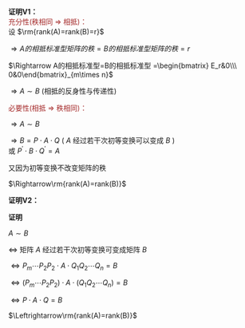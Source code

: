 **证明V1：**  
<font color=brown>充分性(秩相同 $\Rightarrow$ 相抵)：</font>  
设 $\rm{rank(A)=rank(B)=r}$   
  
 $\Rightarrow A的相抵标准型矩阵的秩  
=B的相抵标准型矩阵的秩=r$   
  
 $\Rightarrow A的相抵标准型=B的相抵标准型  
=\begin{bmatrix}  
E_r&0\\\ 0&0\end{bmatrix}_{m\times n}$   
  
 $\Rightarrow A\sim B$  (相抵的反身性与传递性)  
  
<font color=brown>必要性(相抵 $\Rightarrow$ 秩相同)：</font>  
  
 $\Rightarrow A\sim B$   
  
 $\Rightarrow B=P\cdot A\cdot Q$  ( $A$ 经过若干次初等变换可以变成 $B$ )  
或 $P^\prime\cdot B\cdot Q^\prime=A$   
  
又因为初等变换不改变矩阵的秩  
  
 $\Rightarrow\rm{rank(A)=rank(B)}$   
  
**证明V2：**  
  
**证明**  
  
 $A\sim B$   
  
 $\Leftrightarrow$ 矩阵 $A$ 经过若干次初等变换可变成矩阵 $B$   
  
 $\Leftrightarrow P_m\cdots P_2P_2\cdot A\cdot Q_1Q_2\cdots Q_n=B$   
  
 $\Leftrightarrow(P_m\cdots P_2P_2)\cdot A\cdot(Q_1Q_2\cdots Q_n)=B$   
  
 $\Leftrightarrow P\cdot A\cdot Q=B$   
  
 $\Leftrightarrow\rm{rank(A)=rank(B)}$   
